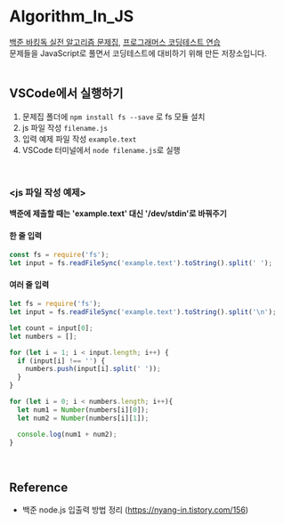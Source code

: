 # Algorithm_In_JS


[백준 바킹독 실전 알고리즘 문제집](https://github.com/encrypted-def/basic-algo-lecture/blob/master/workbook.md), [프로그래머스 코딩테스트 연습](https://programmers.co.kr/learn/challenges)  
문제들을 JavaScript로 풀면서 코딩테스트에 대비하기 위해 만든 저장소입니다. 
<br /> <br /> 

## VSCode에서 실행하기
1) 문제집 폴더에 `npm install fs --save` 로 fs 모듈 설치
2) js 파일 작성 `filename.js`
3) 입력 예제 파일 작성 `example.text`
4) VSCode 터미널에서 `node filename.js`로 실행
<br /> 

### <js 파일 작성 예제>
**백준에 제출할 때는 'example.text' 대신 '/dev/stdin'로 바꿔주기**

#### 한 줄 입력  
```js
const fs = require('fs');
let input = fs.readFileSync('example.text').toString().split(' ');
```

#### 여러 줄 입력  
```js
let fs = require('fs');
let input = fs.readFileSync('example.text').toString().split('\n');

let count = input[0];
let numbers = [];

for (let i = 1; i < input.length; i++) {
  if (input[i] !== '') {
    numbers.push(input[i].split(' '));
  }
}

for (let i = 0; i < numbers.length; i++){
  let num1 = Number(numbers[i][0]);
  let num2 = Number(numbers[i][1]);

  console.log(num1 + num2);
}
```
<br />


## Reference 
- 백준 node.js 입출력 방법 정리 (https://nyang-in.tistory.com/156)
